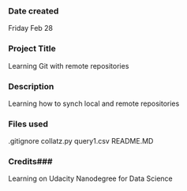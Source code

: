 ### Date created
Friday Feb 28

### Project Title
Learning Git with remote repositories 

### Description
Learning how to synch local and remote repositories 

### Files used
.gitignore
collatz.py
query1.csv
README.MD

### Credits###
Learning on Udacity Nanodegree for Data Science

